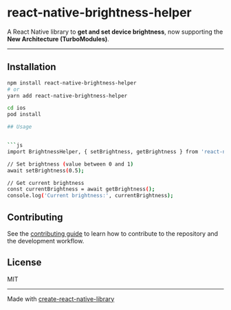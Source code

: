 # react-native-brightness-helper

A React Native library to **get and set device brightness**, now supporting the **New Architecture (TurboModules)**.

---

## Installation

```sh
npm install react-native-brightness-helper
# or
yarn add react-native-brightness-helper

cd ios
pod install

## Usage


```js
import BrightnessHelper, { setBrightness, getBrightness } from 'react-native-brightness-helper';

// Set brightness (value between 0 and 1)
await setBrightness(0.5);

// Get current brightness
const currentBrightness = await getBrightness();
console.log('Current brightness:', currentBrightness);
```


## Contributing

See the [contributing guide](CONTRIBUTING.md) to learn how to contribute to the repository and the development workflow.

## License

MIT

---

Made with [create-react-native-library](https://github.com/callstack/react-native-builder-bob)

